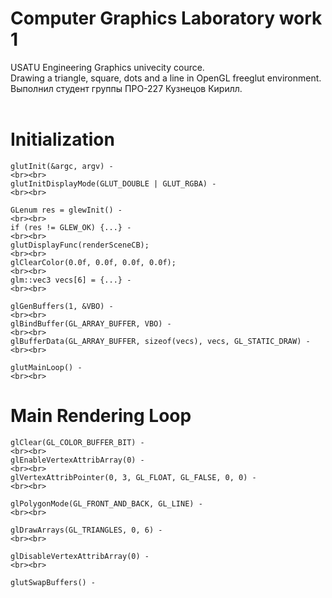 # Computer Graphics Laboratory work 1
USATU Engineering Graphics univecity cource. <br>
Drawing a triangle, square, dots and a line in OpenGL freeglut environment.<br>
Выполнил студент группы ПРО-227 Кузнецов Кирилл.<br><br>

# Initialization
    glutInit(&argc, argv) -
    <br><br>
    glutInitDisplayMode(GLUT_DOUBLE | GLUT_RGBA) - 
    <br><br>

    GLenum res = glewInit() - 
    <br><br>
    if (res != GLEW_OK) {...} - 
    <br><br>
    glutDisplayFunc(renderSceneCB);
    <br><br>
    glClearColor(0.0f, 0.0f, 0.0f, 0.0f);
    <br><br>
    glm::vec3 vecs[6] = {...} - 
    <br><br>

    glGenBuffers(1, &VBO) - 
    <br><br>
    glBindBuffer(GL_ARRAY_BUFFER, VBO) - 
    <br><br>
    glBufferData(GL_ARRAY_BUFFER, sizeof(vecs), vecs, GL_STATIC_DRAW) - 
    <br><br>

    glutMainLoop() - 
    <br><br>
    
# Main Rendering Loop
    glClear(GL_COLOR_BUFFER_BIT) - 
    <br><br>
    glEnableVertexAttribArray(0) - 
    <br><br>
    glVertexAttribPointer(0, 3, GL_FLOAT, GL_FALSE, 0, 0) - 
    <br><br>

    glPolygonMode(GL_FRONT_AND_BACK, GL_LINE) - 
    <br><br>

    glDrawArrays(GL_TRIANGLES, 0, 6) - 
    <br><br>

    glDisableVertexAttribArray(0) - 
    <br><br>

    glutSwapBuffers() - 

